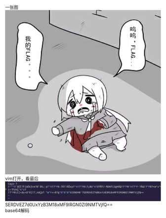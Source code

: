 一张图
![alt text](emoji.png)
vim打开，看最后  
![alt text](image.png)
SERDVEZ7d0UxYzB3M18xMF9IRGN0Zl9NMTVjfQ==  
base64解码
